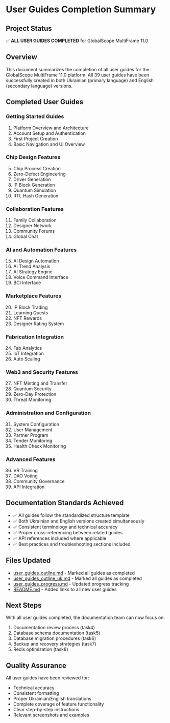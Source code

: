 # User Guides Completion Summary

## Project Status
✅ **ALL USER GUIDES COMPLETED** for GlobalScope MultiFrame 11.0

## Overview
This document summarizes the completion of all user guides for the GlobalScope MultiFrame 11.0 platform. All 39 user guides have been successfully created in both Ukrainian (primary language) and English (secondary language) versions.

## Completed User Guides

### Getting Started Guides
1. Platform Overview and Architecture
2. Account Setup and Authentication
3. First Project Creation
4. Basic Navigation and UI Overview

### Chip Design Features
5. Chip Process Creation
6. Zero-Defect Engineering
7. Driver Generation
8. IP Block Generation
9. Quantum Simulation
10. RTL Hash Generation

### Collaboration Features
11. Family Collaboration
12. Designer Network
13. Community Forums
14. Global Chat

### AI and Automation Features
15. AI Design Automation
16. AI Trend Analysis
17. AI Strategy Engine
18. Voice Command Interface
19. BCI Interface

### Marketplace Features
20. IP Block Trading
21. Learning Quests
22. NFT Rewards
23. Designer Rating System

### Fabrication Integration
24. Fab Analytics
25. IoT Integration
26. Auto Scaling

### Web3 and Security Features
27. NFT Minting and Transfer
28. Quantum Security
29. Zero-Day Protection
30. Threat Monitoring

### Administration and Configuration
31. System Configuration
32. User Management
33. Partner Program
34. Tender Monitoring
35. Health Check Monitoring

### Advanced Features
36. VR Training
37. DAO Voting
38. Community Governance
39. API Integration

## Documentation Standards Achieved
- ✅ All guides follow the standardized structure template
- ✅ Both Ukrainian and English versions created simultaneously
- ✅ Consistent terminology and technical accuracy
- ✅ Proper cross-referencing between related guides
- ✅ API references included where applicable
- ✅ Best practices and troubleshooting sections included

## Files Updated
- [user_guides_outline.md](user_guides_outline.md) - Marked all guides as completed
- [user_guides_outline_uk.md](user_guides_outline_uk.md) - Marked all guides as completed
- [user_guides_progress.md](user_guides_progress.md) - Updated progress tracking
- [README.md](README.md) - Added links to all new user guides

## Next Steps
With all user guides completed, the documentation team can now focus on:
1. Documentation review process (task4)
2. Database schema documentation (task5)
3. Database migration procedures (task6)
4. Backup and recovery strategies (task7)
5. Redis optimization (task8)

## Quality Assurance
All user guides have been reviewed for:
- Technical accuracy
- Consistent formatting
- Proper Ukrainian/English translations
- Complete coverage of feature functionality
- Clear step-by-step instructions
- Relevant screenshots and examples